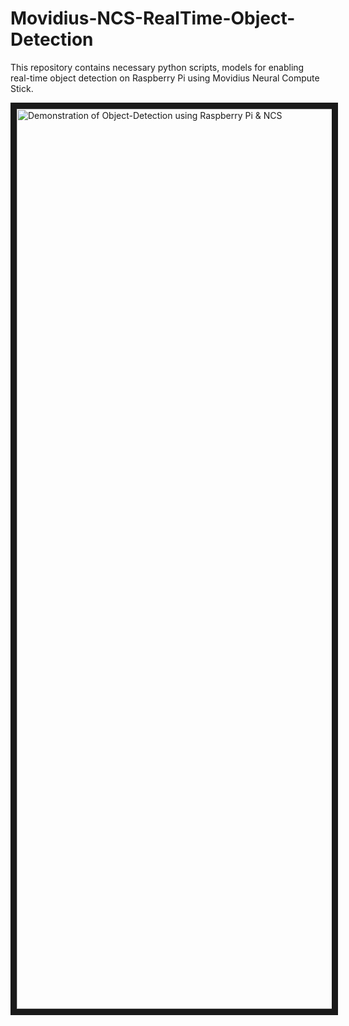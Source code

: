# Movidius-NCS-RealTime-Object-Detection
This repository contains necessary python scripts, models for enabling real-time object detection on Raspberry Pi using Movidius Neural Compute Stick.
















<a href="https://www.youtube.com/embed/LeC3KNHD_XA
" target="_blank"><img src="https://user-images.githubusercontent.com/7304644/44517278-010bb200-a6e7-11e8-9739-8c283dcd42db.png" 
alt="Demonstration of Object-Detection using Raspberry Pi & NCS" width="1440" border="10" /></a>
